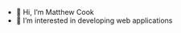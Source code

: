 - 👋 Hi, I’m Matthew Cook
- 👀 I’m interested in developing web applications

<!---
- 🌱 I’m currently learning ...
- 💞️ I’m looking to collaborate on ...
- 📫 How to reach me ...


cookie-cpu/cookie-cpu is a ✨ special ✨ repository because its `README.md` (this file) appears on your GitHub profile.
You can click the Preview link to take a look at your changes.
--->
